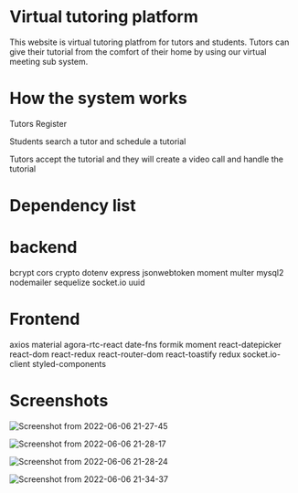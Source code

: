 # Virtual tutoring platform
This website is virtual tutoring platfrom for tutors and students. Tutors can give their tutorial from the comfort of their home by using our virtual meeting sub system. 
# How the system works
Tutors Register

Students search a tutor and schedule a tutorial 

Tutors accept the tutorial and they will create a video call and handle the tutorial

# Dependency list
# backend
bcrypt
cors
crypto
dotenv
express
jsonwebtoken
moment
multer
mysql2
nodemailer
sequelize
socket.io
uuid
# Frontend
axios
material
agora-rtc-react
date-fns
formik
moment
react-datepicker
react-dom
react-redux
react-router-dom
react-toastify
redux
socket.io-client
styled-components
# Screenshots
![Screenshot from 2022-06-06 21-27-45](https://user-images.githubusercontent.com/78694307/178849917-c902fbdb-3884-400e-bc07-3dd6282a5a39.png)

![Screenshot from 2022-06-06 21-28-17](https://user-images.githubusercontent.com/78694307/178850020-639f1b1f-1b66-47ed-8ed9-f17bbe531b24.png)

![Screenshot from 2022-06-06 21-28-24](https://user-images.githubusercontent.com/78694307/178850050-3c97fe88-6698-4f86-a17e-79fb501e4540.png)

![Screenshot from 2022-06-06 21-34-37](https://user-images.githubusercontent.com/78694307/178850096-c3ad0d93-27ef-4029-bfc2-34ddf25dcf7a.png)


